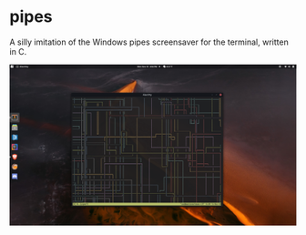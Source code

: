 # pipes
A silly imitation of the Windows pipes screensaver for the terminal, written in C.

![Behold!](pipes.png)
